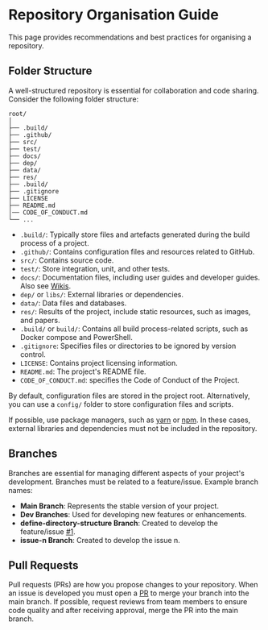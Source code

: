 # Repository Organisation Guide

This page provides recommendations and best practices for organising a repository.

## Folder Structure

A well-structured repository is essential for collaboration and code sharing. Consider the following folder structure:
```
root/
│
├── .build/
├── .github/
├── src/
├── test/
├── docs/
├── dep/
├── data/
├── res/
├── .build/
├── .gitignore
├── LICENSE
├── README.md
│── CODE_OF_CONDUCT.md
└── ...
```

- `.build/`: Typically store files and artefacts generated during the build process of a project.
- `.github/`: Contains configuration files and resources related to GitHub.
- `src/`: Contains source code.
- `test/`: Store integration, unit, and other tests.
- `docs/`: Documentation files, including user guides and developer guides. Also see [Wikis](https://github.com/sergiomrebelo/ldc-repository-example/wiki).
- `dep/` or `libs/`: External libraries or dependencies.
- `data/`: Data files and databases.
- `res/`: Results of the project, include static resources, such as images, and papers.
- `.build/` or `build/`: Contains all build process-related scripts, such as Docker compose and PowerShell.
- `.gitignore`: Specifies files or directories to be ignored by version control.
- `LICENSE`: Contains project licensing information.
- `README.md`: The project's README file.
- `CODE_OF_CONDUCT.md`: specifies the Code of Conduct of the Project.

By default, configuration files are stored in the project root. Alternatively, you can use a `config/` folder to store configuration files and scripts. 

If possible, use package managers, such as [yarn](https://yarnpkg.com/) or [npm](https://www.npmjs.com/). In these cases, external libraries and dependencies must not be included in the repository.

## Branches

Branches are essential for managing different aspects of your project's development. Branches must be related to a feature/issue. Example branch names:

- **Main Branch**: Represents the stable version of your project.
- **Dev Branches**: Used for developing new features or enhancements.
- **define-directory-structure Branch**: Created to develop the feature/issue [#1](https://github.com/sergiomrebelo/ldc-repository-example/issues/1).
- **issue-n Branch**: Created to develop the issue n.

## Pull Requests

Pull requests (PRs) are how you propose changes to your repository. When an issue is developed you must open a [PR](https://github.com/sergiomrebelo/ldc-repository-example/pulls) to merge your branch into the main branch.
If possible, request reviews from team members to ensure code quality and after receiving approval, merge the PR into the main branch.



